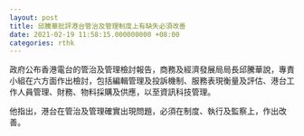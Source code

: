 ```yaml
---
layout: post
title: 邱騰華批評港台管治及管理制度上有缺失必須改善
date: 2021-02-19 11:58:15.000000000 +08:00
categories: rthk
---
```


政府公布香港電台的管治及管理檢討報告，商務及經濟發展局局長邱騰華說，專責小組在六方面作出檢討，包括編輯管理及投訴機制、服務表現衡量及評估、港台工作人員管理、財務、物料採購及供應，以至資訊科技管理。

他指出，港台在管治及管理確實出現問題，必須在制度、執行及監察上，作出改善。
